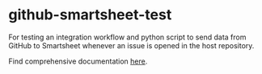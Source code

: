 # github-smartsheet-test
For testing an integration workflow and python script to send data from GitHub to Smartsheet whenever an issue is opened in the host repository.

Find comprehensive documentation [here](https://salty-witness-2f5.notion.site/Setting-up-GitHub-SmartSheet-Automation-25922611122a4ede828b42acadeb5385).
